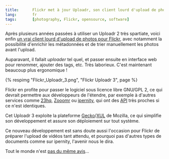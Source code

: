 ```yaml
---
title:      Flickr met à jour Uploadr, son client lourd d'upload de photos
lang:       fr
tags:       [photography, Flickr, opensource, software]
---
```


Après plusieurs années passées à utiliser un Uploadr 2 très spartiate, voici enfin [un vrai client lourd d'upload de photos pour Flickr](http://blog.flickr.com/en/2007/12/13/introducing-the-all-new-flickr-uploadr-30/), avec notamment la possibilité d'enrichir les métadonnées et de trier manuellement les photos avant l'upload.

Auparavant, il fallait *uploader* tel quel, et passer ensuite en interface web pour renommer, ajouter des tags, etc. Très laborieux. C'est maintenant beaucoup plus ergonomique !

{% respimg "Flickr_Uploadr_3.png", "Flickr Uploadr 3", page %}

Flickr en profite pour passer le logiciel sous licence libre GNU/GPL 2, ce qui devrait permettre aux développeurs de l'étendre, par exemple à d'autres services comme [23hq](/2005/09/23-un-remplacant-potentiel-de-flickr.html), [Zooomr](http://www.zooomr.com/) ou [ipernity](http://www.ipernity.com/), qui ont des [API](https://www.flickr.com/services/) très proches si ce n'est identiques.

Cet Uploadr 3 exploite la plateforme [Gecko](http://fr.wikipedia.org/wiki/Gecko_%28moteur_de_rendu%29)/[XUL](http://fr.wikipedia.org/wiki/XUL) de Mozilla, ce qui simplifie son développement et assure son déploiement sur tout système.

Ce nouveau développement est sans doute aussi l'occasion pour Flickr de préparer l'upload de vidéos tant attendu, et pourquoi pas d'autres types de documents comme sur ipernity, l'avenir nous le dira.

Tout le monde n'est [pas du même avis](http://chucker.mystfans.com/2007/12/14/xul-boo-flickr.entry)…
